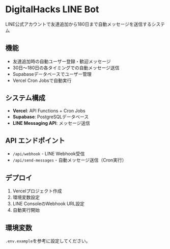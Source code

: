 # DigitalHacks LINE Bot

LINE公式アカウントで友達追加から180日まで自動メッセージを送信するシステム

## 機能

- 友達追加時の自動ユーザー登録・歓迎メッセージ
- 30日〜180日の各タイミングでの自動メッセージ送信
- Supabaseデータベースでユーザー管理
- Vercel Cron Jobsで自動実行

## システム構成

- **Vercel**: API Functions + Cron Jobs
- **Supabase**: PostgreSQLデータベース
- **LINE Messaging API**: メッセージ送信

## API エンドポイント

- `/api/webhook` - LINE Webhook受信
- `/api/send-messages` - 自動メッセージ送信（Cron実行）

## デプロイ

1. Vercelプロジェクト作成
2. 環境変数設定
3. LINE ConsoleのWebhook URL設定
4. 自動実行開始

## 環境変数

`.env.example`を参考に設定してください。